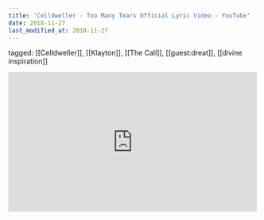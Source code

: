 ```yaml
---
title: 'Celldweller - Too Many Tears Official Lyric Video - YouTube'
date: 2018-11-27
last_modified_at: 2018-11-27
---
```

tagged: [[Celldweller]], [[Klayton]], [[The Call]], [[guest:dreat]], [[divine inspiration]]
<iframe allow="accelerometer; autoplay; clipboard-write; encrypted-media; gyroscope; picture-in-picture" allowfullscreen="" frameborder="0" height="281" id="youtube_iframe" src="https://www.youtube.com/embed/giTZEOWMiL4?feature=oembed&amp;enablejsapi=1&amp;origin=https://safe.txmblr.com&amp;wmode=opaque" width="500"></iframe>